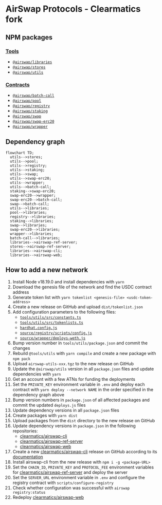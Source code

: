 # AirSwap Protocols - Clearmatics fork

## NPM packages

### [Tools](./tools)

- [`@airswap/libraries`](./tools/libraries)
- [`@airswap/stores`](./tools/stores)
- [`@airswap/utils`](./tools/utils)

### [Contracts](./source)

- [`@airswap/batch-call`](./source/batch-call)
- [`@airswap/pool`](./source/pool)
- [`@airswap/registry`](./source/registry)
- [`@airswap/staking`](./source/staking)
- [`@airswap/swap`](./source/swap)
- [`@airswap/swap-erc20`](./source/swap-erc20)
- [`@airswap/wrapper`](./source/wrapper)

## Dependency graph

```mermaid
flowchart TD;
  utils-->stores;
  utils-->pool;
  utils-->registry;
  utils-->staking;
  utils-->swap;
  utils-->swap-erc20;
  utils-->wrapper;
  utils-->batch-call;
  staking-->swap-erc20;
  swap-erc20-->wrapper;
  swap-erc20-->batch-call;
  swap-->batch-call;
  utils-->libraries;
  pool-->libraries;
  registry-->libraries;
  staking-->libraries;
  swap-->libraries;
  swap-erc20-->libraries;
  wrapper-->libraries;
  batch-call-->libraries;
  libraries-->airswap-ref-server;
  stores-->airswap-ref-server;
  libraries-->airswap-cli;
  libraries-->airswap-web;
```

## How to add a new network

1. Install Node v18.19.0 and install dependencies with `yarn`
1. Download the genesis file of the network and find the USDC contract address
1. Generate token list with `yarn tokenlist <genesis-file> <usdc-token-address>`
1. Create a new release on GitHub and upload `dist/tokenlist.json`
1. Add configuration parameters to the following files:
    - [`tools/utils/src/constants.ts`](./tools/utils/src/constants.ts)
    - [`tools/utils/src/tokenlists.ts`](./tools/utils/src/tokenlists.ts)
    - [`hardhat.config.js`](./hardhat.config.js)
    - [`source/registry/scripts/config.js`](./source/registry/scripts/config.js)
    - [`source/wrapper/deploys-weth.js`](./source/wrapper/deploys-weth.js)
1. Bump version number in `tools/utils/package.json` and commit the changes
1. Rebuild `@tools/utils` with `yarn compile` and create a new package with `npm pack`
1. Upload `airswap-utils-xxx.tgz` to the new release on GitHub
1. Update the `@airswap/utils` version in all `package.json` files and update
   dependencies with `yarn`
1. Get an account with a few ATNs for funding the deployments
1. Set the `PRIVATE_KEY` environment variable in `.env` and deploy each contract
   with `yarn deploy --network NAME` in the order specified in the dependency
   graph above
1. Bump version numbers in `package.json` of all affected packages and commit
   the updated `deploys.js` files
1. Update dependency versions in all `package.json` files
1. Create packages with `yarn dist`
1. Upload packages from the `dist` directory to the new release on GitHub
1. Update dependency versions in `package.json` in the following repositories:
    - [clearmatics/airswap-cli]
    - [clearmatics/airswap-ref-server]
    - [clearmatics/airswap-web]
1. Create a new [clearmatics/airswap-cli] release on GitHub according to its
   [documentation](https://github.com/clearmatics/airswap-cli/blob/autonity/CLEARMATICS.md)
1. Install airswap-cli from the new release with `npm i -g <package-URL>`
1. Set the `CHAIN_ID`, `PRIVATE_KEY` and `PROTOCOL_FEE` environment variables for
   [clearmatics/airswap-ref-server] and deploy the server
1. Set the `SERVER_URL` environment variable in `.env` and configure the registry
   contract with `scripts/configure-registry`
1. Check whether configuration was successful with `airswap registry:status`
1. Redeploy [clearmatics/airswap-web]

[clearmatics/airswap-cli]: https://github.com/clearmatics/airswap-cli
[clearmatics/airswap-ref-server]: https://github.com/clearmatics/airswap-ref-server
[clearmatics/airswap-web]: https://github.com/clearmatics/airswap-web
